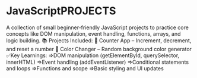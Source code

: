 # JavaScriptPROJECTS
A collection of small beginner-friendly JavaScript projects to practice core concepts like DOM manipulation, event handling, functions, arrays, and logic building.
📚 Projects Included:
  🧮 Counter App – Increment, decrement, and reset a number
  🎨 Color Changer – Random background color generator
✅Key Learnings:
  =>DOM manipulation (getElementById, querySelector, innerHTML)
  =>Event handling (addEventListener)
  =>Conditional statements and loops
  =>Functions and scope
  =>Basic styling and UI updates

